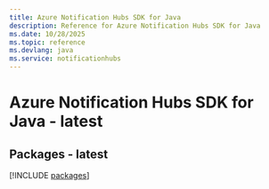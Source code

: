```yaml
---
title: Azure Notification Hubs SDK for Java
description: Reference for Azure Notification Hubs SDK for Java
ms.date: 10/28/2025
ms.topic: reference
ms.devlang: java
ms.service: notificationhubs
---
```

# Azure Notification Hubs SDK for Java - latest
## Packages - latest
[!INCLUDE [packages](notification-hubs-index.md)]